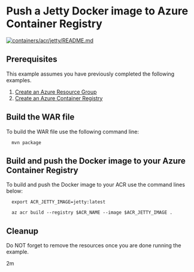 
# Push a Jetty Docker image to Azure Container Registry

[![containers/acr/jetty/README.md](https://github.com/Azure-Samples/java-on-azure-examples/actions/workflows/containers_acr_jetty_README_md.yml/badge.svg)](https://github.com/Azure-Samples/java-on-azure-examples/actions/workflows/containers_acr_jetty_README_md.yml)

## Prerequisites

This example assumes you have previously completed the following examples.

1. [Create an Azure Resource Group](../../../general/group/create/README.md)
1. [Create an Azure Container Registry](../create/README.md)

<!-- workflow.cron(0 6 * * 2) -->
<!-- workflow.include(../create/README.md) -->

## Build the WAR file

<!-- workflow.run()

cd containers/acr/jetty

  -->

To build the WAR file use the following command line:

```shell
  mvn package
```

## Build and push the Docker image to your Azure Container Registry

To build and push the Docker image to your ACR use the command lines below:

```shell
  export ACR_JETTY_IMAGE=jetty:latest

  az acr build --registry $ACR_NAME --image $ACR_JETTY_IMAGE .
```

<!-- workflow.run()

cd ../../..

  -->

<!-- workflow.directOnly()

export RESULT=$(az acr repository show --name $ACR_NAME --image $ACR_JETTY_IMAGE)
az group delete --name $RESOURCE_GROUP --yes || true

if [[ -z $RESULT ]]; then
  echo "Unable to find $ACR_JETTY_IMAGE image"
  exit 1
fi

  -->

## Cleanup

Do NOT forget to remove the resources once you are done running the example.

2m

